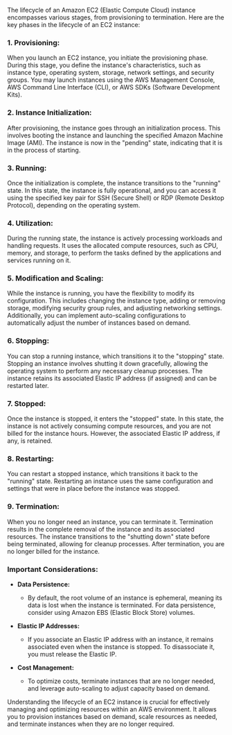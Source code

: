 The lifecycle of an Amazon EC2 (Elastic Compute Cloud) instance encompasses various stages, from provisioning to termination. Here are the key phases in the lifecycle of an EC2 instance:

### 1. **Provisioning:**

When you launch an EC2 instance, you initiate the provisioning phase. During this stage, you define the instance's characteristics, such as instance type, operating system, storage, network settings, and security groups. You may launch instances using the AWS Management Console, AWS Command Line Interface (CLI), or AWS SDKs (Software Development Kits).

### 2. **Instance Initialization:**

After provisioning, the instance goes through an initialization process. This involves booting the instance and launching the specified Amazon Machine Image (AMI). The instance is now in the "pending" state, indicating that it is in the process of starting.

### 3. **Running:**

Once the initialization is complete, the instance transitions to the "running" state. In this state, the instance is fully operational, and you can access it using the specified key pair for SSH (Secure Shell) or RDP (Remote Desktop Protocol), depending on the operating system.

### 4. **Utilization:**

During the running state, the instance is actively processing workloads and handling requests. It uses the allocated compute resources, such as CPU, memory, and storage, to perform the tasks defined by the applications and services running on it.

### 5. **Modification and Scaling:**

While the instance is running, you have the flexibility to modify its configuration. This includes changing the instance type, adding or removing storage, modifying security group rules, and adjusting networking settings. Additionally, you can implement auto-scaling configurations to automatically adjust the number of instances based on demand.

### 6. **Stopping:**

You can stop a running instance, which transitions it to the "stopping" state. Stopping an instance involves shutting it down gracefully, allowing the operating system to perform any necessary cleanup processes. The instance retains its associated Elastic IP address (if assigned) and can be restarted later.

### 7. **Stopped:**

Once the instance is stopped, it enters the "stopped" state. In this state, the instance is not actively consuming compute resources, and you are not billed for the instance hours. However, the associated Elastic IP address, if any, is retained.

### 8. **Restarting:**

You can restart a stopped instance, which transitions it back to the "running" state. Restarting an instance uses the same configuration and settings that were in place before the instance was stopped.

### 9. **Termination:**

When you no longer need an instance, you can terminate it. Termination results in the complete removal of the instance and its associated resources. The instance transitions to the "shutting down" state before being terminated, allowing for cleanup processes. After termination, you are no longer billed for the instance.

### Important Considerations:

- **Data Persistence:**
  - By default, the root volume of an instance is ephemeral, meaning its data is lost when the instance is terminated. For data persistence, consider using Amazon EBS (Elastic Block Store) volumes.

- **Elastic IP Addresses:**
  - If you associate an Elastic IP address with an instance, it remains associated even when the instance is stopped. To disassociate it, you must release the Elastic IP.

- **Cost Management:**
  - To optimize costs, terminate instances that are no longer needed, and leverage auto-scaling to adjust capacity based on demand.

Understanding the lifecycle of an EC2 instance is crucial for effectively managing and optimizing resources within an AWS environment. It allows you to provision instances based on demand, scale resources as needed, and terminate instances when they are no longer required.
